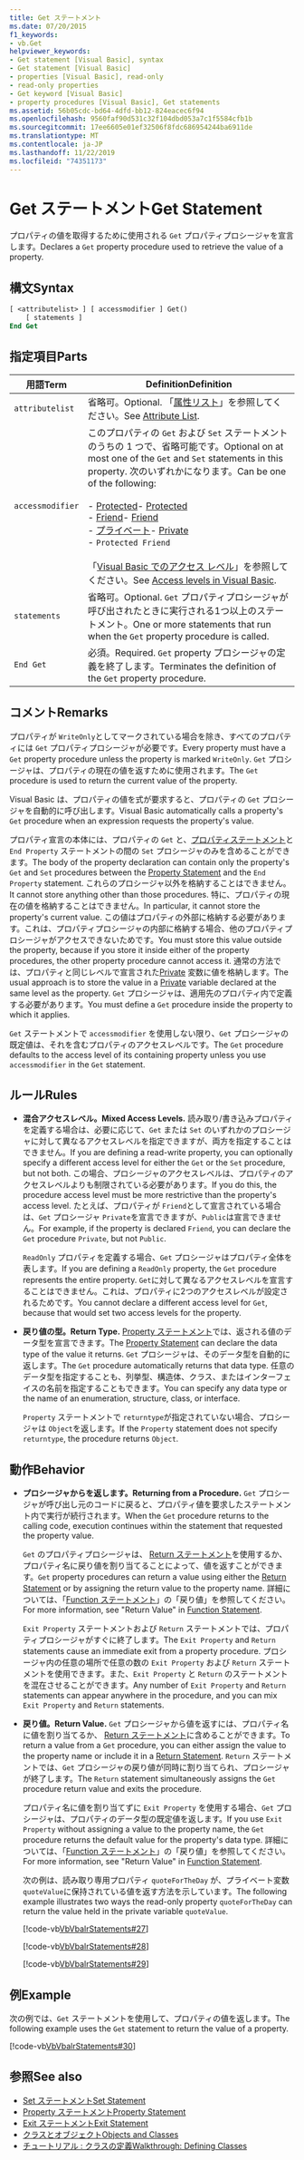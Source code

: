 ```yaml
---
title: Get ステートメント
ms.date: 07/20/2015
f1_keywords:
- vb.Get
helpviewer_keywords:
- Get statement [Visual Basic], syntax
- Get statement [Visual Basic]
- properties [Visual Basic], read-only
- read-only properties
- Get keyword [Visual Basic]
- property procedures [Visual Basic], Get statements
ms.assetid: 56b05cdc-bd64-4dfd-bb12-824eacec6f94
ms.openlocfilehash: 9560faf90d531c32f104dbd053a7c1f5584cfb1b
ms.sourcegitcommit: 17ee6605e01ef32506f8fdc686954244ba6911de
ms.translationtype: MT
ms.contentlocale: ja-JP
ms.lasthandoff: 11/22/2019
ms.locfileid: "74351173"
---
```

# <a name="get-statement"></a><span data-ttu-id="4ca70-102">Get ステートメント</span><span class="sxs-lookup"><span data-stu-id="4ca70-102">Get Statement</span></span>
<span data-ttu-id="4ca70-103">プロパティの値を取得するために使用される `Get` プロパティプロシージャを宣言します。</span><span class="sxs-lookup"><span data-stu-id="4ca70-103">Declares a `Get` property procedure used to retrieve the value of a property.</span></span>  
  
## <a name="syntax"></a><span data-ttu-id="4ca70-104">構文</span><span class="sxs-lookup"><span data-stu-id="4ca70-104">Syntax</span></span>  
  
```vb  
[ <attributelist> ] [ accessmodifier ] Get()  
    [ statements ]  
End Get  
```  
  
## <a name="parts"></a><span data-ttu-id="4ca70-105">指定項目</span><span class="sxs-lookup"><span data-stu-id="4ca70-105">Parts</span></span>  
  
|<span data-ttu-id="4ca70-106">用語</span><span class="sxs-lookup"><span data-stu-id="4ca70-106">Term</span></span>|<span data-ttu-id="4ca70-107">Definition</span><span class="sxs-lookup"><span data-stu-id="4ca70-107">Definition</span></span>|  
|---|---|  
|`attributelist`|<span data-ttu-id="4ca70-108">省略可。</span><span class="sxs-lookup"><span data-stu-id="4ca70-108">Optional.</span></span> <span data-ttu-id="4ca70-109">「[属性リスト](../../../visual-basic/language-reference/statements/attribute-list.md)」を参照してください。</span><span class="sxs-lookup"><span data-stu-id="4ca70-109">See [Attribute List](../../../visual-basic/language-reference/statements/attribute-list.md).</span></span>|  
|`accessmodifier`|<span data-ttu-id="4ca70-110">このプロパティの `Get` および `Set` ステートメントのうちの 1 つで、省略可能です。</span><span class="sxs-lookup"><span data-stu-id="4ca70-110">Optional on at most one of the `Get` and `Set` statements in this property.</span></span> <span data-ttu-id="4ca70-111">次のいずれかになります。</span><span class="sxs-lookup"><span data-stu-id="4ca70-111">Can be one of the following:</span></span><br /><br /> <span data-ttu-id="4ca70-112">-     [Protected](../../../visual-basic/language-reference/modifiers/protected.md)</span><span class="sxs-lookup"><span data-stu-id="4ca70-112">-   [Protected](../../../visual-basic/language-reference/modifiers/protected.md)</span></span><br /><span data-ttu-id="4ca70-113">-   [Friend](../../../visual-basic/language-reference/modifiers/friend.md)</span><span class="sxs-lookup"><span data-stu-id="4ca70-113">-   [Friend](../../../visual-basic/language-reference/modifiers/friend.md)</span></span><br /><span data-ttu-id="4ca70-114">-   [プライベート](../../../visual-basic/language-reference/modifiers/private.md)</span><span class="sxs-lookup"><span data-stu-id="4ca70-114">-   [Private](../../../visual-basic/language-reference/modifiers/private.md)</span></span><br />-   `Protected Friend`<br /><br /> <span data-ttu-id="4ca70-115">「[Visual Basic でのアクセス レベル](../../../visual-basic/programming-guide/language-features/declared-elements/access-levels.md)」を参照してください。</span><span class="sxs-lookup"><span data-stu-id="4ca70-115">See [Access levels in Visual Basic](../../../visual-basic/programming-guide/language-features/declared-elements/access-levels.md).</span></span>|  
|`statements`|<span data-ttu-id="4ca70-116">省略可。</span><span class="sxs-lookup"><span data-stu-id="4ca70-116">Optional.</span></span> <span data-ttu-id="4ca70-117">`Get` プロパティプロシージャが呼び出されたときに実行される1つ以上のステートメント。</span><span class="sxs-lookup"><span data-stu-id="4ca70-117">One or more statements that run when the `Get` property procedure is called.</span></span>|  
|`End Get`|<span data-ttu-id="4ca70-118">必須。</span><span class="sxs-lookup"><span data-stu-id="4ca70-118">Required.</span></span> <span data-ttu-id="4ca70-119">`Get` property プロシージャの定義を終了します。</span><span class="sxs-lookup"><span data-stu-id="4ca70-119">Terminates the definition of the `Get` property procedure.</span></span>|  
  
## <a name="remarks"></a><span data-ttu-id="4ca70-120">コメント</span><span class="sxs-lookup"><span data-stu-id="4ca70-120">Remarks</span></span>  
 <span data-ttu-id="4ca70-121">プロパティが `WriteOnly`としてマークされている場合を除き、すべてのプロパティには `Get` プロパティプロシージャが必要です。</span><span class="sxs-lookup"><span data-stu-id="4ca70-121">Every property must have a `Get` property procedure unless the property is marked `WriteOnly`.</span></span> <span data-ttu-id="4ca70-122">`Get` プロシージャは、プロパティの現在の値を返すために使用されます。</span><span class="sxs-lookup"><span data-stu-id="4ca70-122">The `Get` procedure is used to return the current value of the property.</span></span>  
  
 <span data-ttu-id="4ca70-123">Visual Basic は、プロパティの値を式が要求すると、プロパティの `Get` プロシージャを自動的に呼び出します。</span><span class="sxs-lookup"><span data-stu-id="4ca70-123">Visual Basic automatically calls a property's `Get` procedure when an expression requests the property's value.</span></span>  
  
 <span data-ttu-id="4ca70-124">プロパティ宣言の本体には、プロパティの `Get` と、[プロパティステートメント](../../../visual-basic/language-reference/statements/property-statement.md)と `End Property` ステートメントの間の `Set` プロシージャのみを含めることができます。</span><span class="sxs-lookup"><span data-stu-id="4ca70-124">The body of the property declaration can contain only the property's `Get` and `Set` procedures between the [Property Statement](../../../visual-basic/language-reference/statements/property-statement.md) and the `End Property` statement.</span></span> <span data-ttu-id="4ca70-125">これらのプロシージャ以外を格納することはできません。</span><span class="sxs-lookup"><span data-stu-id="4ca70-125">It cannot store anything other than those procedures.</span></span> <span data-ttu-id="4ca70-126">特に、プロパティの現在の値を格納することはできません。</span><span class="sxs-lookup"><span data-stu-id="4ca70-126">In particular, it cannot store the property's current value.</span></span> <span data-ttu-id="4ca70-127">この値はプロパティの外部に格納する必要があります。これは、プロパティプロシージャの内部に格納する場合、他のプロパティプロシージャがアクセスできないためです。</span><span class="sxs-lookup"><span data-stu-id="4ca70-127">You must store this value outside the property, because if you store it inside either of the property procedures, the other property procedure cannot access it.</span></span> <span data-ttu-id="4ca70-128">通常の方法では、プロパティと同じレベルで宣言された[Private](../../../visual-basic/language-reference/modifiers/private.md) 変数に値を格納します。</span><span class="sxs-lookup"><span data-stu-id="4ca70-128">The usual approach is to store the value in a [Private](../../../visual-basic/language-reference/modifiers/private.md) variable declared at the same level as the property.</span></span> <span data-ttu-id="4ca70-129">`Get` プロシージャは、適用先のプロパティ内で定義する必要があります。</span><span class="sxs-lookup"><span data-stu-id="4ca70-129">You must define a `Get` procedure inside the property to which it applies.</span></span>  
  
 <span data-ttu-id="4ca70-130">`Get` ステートメントで `accessmodifier` を使用しない限り、`Get` プロシージャの既定値は、それを含むプロパティのアクセスレベルです。</span><span class="sxs-lookup"><span data-stu-id="4ca70-130">The `Get` procedure defaults to the access level of its containing property unless you use `accessmodifier` in the `Get` statement.</span></span>  
  
## <a name="rules"></a><span data-ttu-id="4ca70-131">ルール</span><span class="sxs-lookup"><span data-stu-id="4ca70-131">Rules</span></span>  
  
- <span data-ttu-id="4ca70-132">**混合アクセスレベル。**</span><span class="sxs-lookup"><span data-stu-id="4ca70-132">**Mixed Access Levels.**</span></span> <span data-ttu-id="4ca70-133">読み取り/書き込みプロパティを定義する場合は、必要に応じて、`Get` または `Set` のいずれかのプロシージャに対して異なるアクセスレベルを指定できますが、両方を指定することはできません。</span><span class="sxs-lookup"><span data-stu-id="4ca70-133">If you are defining a read-write property, you can optionally specify a different access level for either the `Get` or the `Set` procedure, but not both.</span></span> <span data-ttu-id="4ca70-134">この場合、プロシージャのアクセスレベルは、プロパティのアクセスレベルよりも制限されている必要があります。</span><span class="sxs-lookup"><span data-stu-id="4ca70-134">If you do this, the procedure access level must be more restrictive than the property's access level.</span></span> <span data-ttu-id="4ca70-135">たとえば、プロパティが `Friend`として宣言されている場合は、`Get` プロシージャ `Private`を宣言できますが、`Public`は宣言できません。</span><span class="sxs-lookup"><span data-stu-id="4ca70-135">For example, if the property is declared `Friend`, you can declare the `Get` procedure `Private`, but not `Public`.</span></span>  
  
     <span data-ttu-id="4ca70-136">`ReadOnly` プロパティを定義する場合、`Get` プロシージャはプロパティ全体を表します。</span><span class="sxs-lookup"><span data-stu-id="4ca70-136">If you are defining a `ReadOnly` property, the `Get` procedure represents the entire property.</span></span> <span data-ttu-id="4ca70-137">`Get`に対して異なるアクセスレベルを宣言することはできません。これは、プロパティに2つのアクセスレベルが設定されるためです。</span><span class="sxs-lookup"><span data-stu-id="4ca70-137">You cannot declare a different access level for `Get`, because that would set two access levels for the property.</span></span>  
  
- <span data-ttu-id="4ca70-138">**戻り値の型。**</span><span class="sxs-lookup"><span data-stu-id="4ca70-138">**Return Type.**</span></span> <span data-ttu-id="4ca70-139">[Property ステートメント](../../../visual-basic/language-reference/statements/property-statement.md)では、返される値のデータ型を宣言できます。</span><span class="sxs-lookup"><span data-stu-id="4ca70-139">The [Property Statement](../../../visual-basic/language-reference/statements/property-statement.md) can declare the data type of the value it returns.</span></span> <span data-ttu-id="4ca70-140">`Get` プロシージャは、そのデータ型を自動的に返します。</span><span class="sxs-lookup"><span data-stu-id="4ca70-140">The `Get` procedure automatically returns that data type.</span></span> <span data-ttu-id="4ca70-141">任意のデータ型を指定することも、列挙型、構造体、クラス、またはインターフェイスの名前を指定することもできます。</span><span class="sxs-lookup"><span data-stu-id="4ca70-141">You can specify any data type or the name of an enumeration, structure, class, or interface.</span></span>  
  
     <span data-ttu-id="4ca70-142">`Property` ステートメントで `returntype`が指定されていない場合、プロシージャは `Object`を返します。</span><span class="sxs-lookup"><span data-stu-id="4ca70-142">If the `Property` statement does not specify `returntype`, the procedure returns `Object`.</span></span>  
  
## <a name="behavior"></a><span data-ttu-id="4ca70-143">動作</span><span class="sxs-lookup"><span data-stu-id="4ca70-143">Behavior</span></span>  
  
- <span data-ttu-id="4ca70-144">**プロシージャからを返します。**</span><span class="sxs-lookup"><span data-stu-id="4ca70-144">**Returning from a Procedure.**</span></span> <span data-ttu-id="4ca70-145">`Get` プロシージャが呼び出し元のコードに戻ると、プロパティ値を要求したステートメント内で実行が続行されます。</span><span class="sxs-lookup"><span data-stu-id="4ca70-145">When the `Get` procedure returns to the calling code, execution continues within the statement that requested the property value.</span></span>  
  
     <span data-ttu-id="4ca70-146">`Get` のプロパティプロシージャは、 [Return ステートメント](../../../visual-basic/language-reference/statements/return-statement.md)を使用するか、プロパティ名に戻り値を割り当てることによって、値を返すことができます。</span><span class="sxs-lookup"><span data-stu-id="4ca70-146">`Get` property procedures can return a value using either the [Return Statement](../../../visual-basic/language-reference/statements/return-statement.md) or by assigning the return value to the property name.</span></span> <span data-ttu-id="4ca70-147">詳細については、「[Function ステートメント](../../../visual-basic/language-reference/statements/function-statement.md)」の「戻り値」を参照してください。</span><span class="sxs-lookup"><span data-stu-id="4ca70-147">For more information, see "Return Value" in [Function Statement](../../../visual-basic/language-reference/statements/function-statement.md).</span></span>  
  
     <span data-ttu-id="4ca70-148">`Exit Property` ステートメントおよび `Return` ステートメントでは、プロパティプロシージャがすぐに終了します。</span><span class="sxs-lookup"><span data-stu-id="4ca70-148">The `Exit Property` and `Return` statements cause an immediate exit from a property procedure.</span></span> <span data-ttu-id="4ca70-149">プロシージャ内の任意の場所で任意の数の `Exit Property` および `Return` ステートメントを使用できます。また、`Exit Property` と `Return` のステートメントを混在させることができます。</span><span class="sxs-lookup"><span data-stu-id="4ca70-149">Any number of `Exit Property` and `Return` statements can appear anywhere in the procedure, and you can mix `Exit Property` and `Return` statements.</span></span>  
  
- <span data-ttu-id="4ca70-150">**戻り値。**</span><span class="sxs-lookup"><span data-stu-id="4ca70-150">**Return Value.**</span></span> <span data-ttu-id="4ca70-151">`Get` プロシージャから値を返すには、プロパティ名に値を割り当てるか、 [Return ステートメント](../../../visual-basic/language-reference/statements/return-statement.md)に含めることができます。</span><span class="sxs-lookup"><span data-stu-id="4ca70-151">To return a value from a `Get` procedure, you can either assign the value to the property name or include it in a [Return Statement](../../../visual-basic/language-reference/statements/return-statement.md).</span></span> <span data-ttu-id="4ca70-152">`Return` ステートメントでは、`Get` プロシージャの戻り値が同時に割り当てられ、プロシージャが終了します。</span><span class="sxs-lookup"><span data-stu-id="4ca70-152">The `Return` statement simultaneously assigns the `Get` procedure return value and exits the procedure.</span></span>  
  
     <span data-ttu-id="4ca70-153">プロパティ名に値を割り当てずに `Exit Property` を使用する場合、`Get` プロシージャは、プロパティのデータ型の既定値を返します。</span><span class="sxs-lookup"><span data-stu-id="4ca70-153">If you use `Exit Property` without assigning a value to the property name, the `Get` procedure returns the default value for the property's data type.</span></span> <span data-ttu-id="4ca70-154">詳細については、「[Function ステートメント](../../../visual-basic/language-reference/statements/function-statement.md)」の「戻り値」を参照してください。</span><span class="sxs-lookup"><span data-stu-id="4ca70-154">For more information, see "Return Value" in [Function Statement](../../../visual-basic/language-reference/statements/function-statement.md).</span></span>  
  
     <span data-ttu-id="4ca70-155">次の例は、読み取り専用プロパティ `quoteForTheDay` が、プライベート変数 `quoteValue`に保持されている値を返す方法を示しています。</span><span class="sxs-lookup"><span data-stu-id="4ca70-155">The following example illustrates two ways the read-only property `quoteForTheDay` can return the value held in the private variable `quoteValue`.</span></span>  
  
     [!code-vb[VbVbalrStatements#27](~/samples/snippets/visualbasic/VS_Snippets_VBCSharp/VbVbalrStatements/VB/Class1.vb#27)]  
  
     [!code-vb[VbVbalrStatements#28](~/samples/snippets/visualbasic/VS_Snippets_VBCSharp/VbVbalrStatements/VB/Class1.vb#28)]  
  
     [!code-vb[VbVbalrStatements#29](~/samples/snippets/visualbasic/VS_Snippets_VBCSharp/VbVbalrStatements/VB/Class1.vb#29)]  
  
## <a name="example"></a><span data-ttu-id="4ca70-156">例</span><span class="sxs-lookup"><span data-stu-id="4ca70-156">Example</span></span>  
 <span data-ttu-id="4ca70-157">次の例では、`Get` ステートメントを使用して、プロパティの値を返します。</span><span class="sxs-lookup"><span data-stu-id="4ca70-157">The following example uses the `Get` statement to return the value of a property.</span></span>  
  
 [!code-vb[VbVbalrStatements#30](~/samples/snippets/visualbasic/VS_Snippets_VBCSharp/VbVbalrStatements/VB/Class1.vb#30)]  
  
## <a name="see-also"></a><span data-ttu-id="4ca70-158">参照</span><span class="sxs-lookup"><span data-stu-id="4ca70-158">See also</span></span>

- [<span data-ttu-id="4ca70-159">Set ステートメント</span><span class="sxs-lookup"><span data-stu-id="4ca70-159">Set Statement</span></span>](../../../visual-basic/language-reference/statements/set-statement.md)
- [<span data-ttu-id="4ca70-160">Property ステートメント</span><span class="sxs-lookup"><span data-stu-id="4ca70-160">Property Statement</span></span>](../../../visual-basic/language-reference/statements/property-statement.md)
- [<span data-ttu-id="4ca70-161">Exit ステートメント</span><span class="sxs-lookup"><span data-stu-id="4ca70-161">Exit Statement</span></span>](../../../visual-basic/language-reference/statements/exit-statement.md)
- [<span data-ttu-id="4ca70-162">クラスとオブジェクト</span><span class="sxs-lookup"><span data-stu-id="4ca70-162">Objects and Classes</span></span>](../../../visual-basic/programming-guide/language-features/objects-and-classes/index.md)
- [<span data-ttu-id="4ca70-163">チュートリアル : クラスの定義</span><span class="sxs-lookup"><span data-stu-id="4ca70-163">Walkthrough: Defining Classes</span></span>](../../../visual-basic/programming-guide/language-features/objects-and-classes/walkthrough-defining-classes.md)
